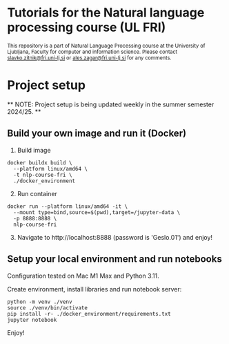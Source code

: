 # Tutorials for the Natural language processing course (UL FRI)
<sup>This repository is a part of Natural Language Processing course at the University of Ljubljana, Faculty for computer and information science. Please contact [slavko.zitnik@fri.uni-lj.si](mailto:slavko.zitnik@fri.uni-lj.si) or [ales.zagar@fri.uni-lj.si](mailto:ales.zagar@fri.uni-lj.si)  for any comments.</sub>

# Project setup
** NOTE: Project setup is being updated weekly in the summer semester 2024/25. **

## Build your own image and run it (Docker)

1. Build image

```
docker buildx build \
  --platform linux/amd64 \
  -t nlp-course-fri \
  ./docker_environment
```

2. Run container

```
docker run --platform linux/amd64 -it \
  --mount type=bind,source=$(pwd),target=/jupyter-data \
  -p 8888:8888 \
  nlp-course-fri
```

3. Navigate to http://localhost:8888 (password is 'Geslo.01') and enjoy!

## Setup your local environment and run notebooks

Configuration tested on Mac M1 Max and Python 3.11.

Create environment, install libraries and run notebook server:

```
python -m venv ./venv
source ./venv/bin/activate
pip install -r- ./docker_environment/requirements.txt
jupyter notebook
```

Enjoy!